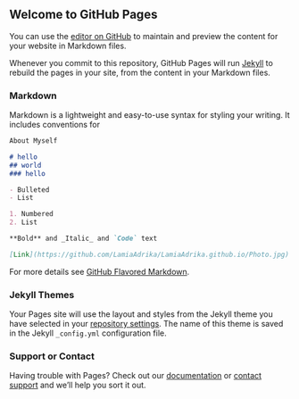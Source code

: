 ## Welcome to GitHub Pages

You can use the [editor on GitHub](https://github.com/LamiaAdrika/LamiaAdrika.github.io/edit/main/README.md) to maintain and preview the content for your website in Markdown files.

Whenever you commit to this repository, GitHub Pages will run [Jekyll](https://jekyllrb.com/) to rebuild the pages in your site, from the content in your Markdown files.

### Markdown

Markdown is a lightweight and easy-to-use syntax for styling your writing. It includes conventions for

```markdown
About Myself

# hello 
## world
### hello

- Bulleted
- List

1. Numbered
2. List

**Bold** and _Italic_ and `Code` text

[Link](https://github.com/LamiaAdrika/LamiaAdrika.github.io/Photo.jpg) and ![Image](src)
```

For more details see [GitHub Flavored Markdown](https://guides.github.com/features/mastering-markdown/).

### Jekyll Themes

Your Pages site will use the layout and styles from the Jekyll theme you have selected in your [repository settings](https://github.com/LamiaAdrika/LamiaAdrika.github.io/settings/pages). The name of this theme is saved in the Jekyll `_config.yml` configuration file.

### Support or Contact

Having trouble with Pages? Check out our [documentation](https://docs.github.com/categories/github-pages-basics/) or [contact support](https://support.github.com/contact) and we’ll help you sort it out.
